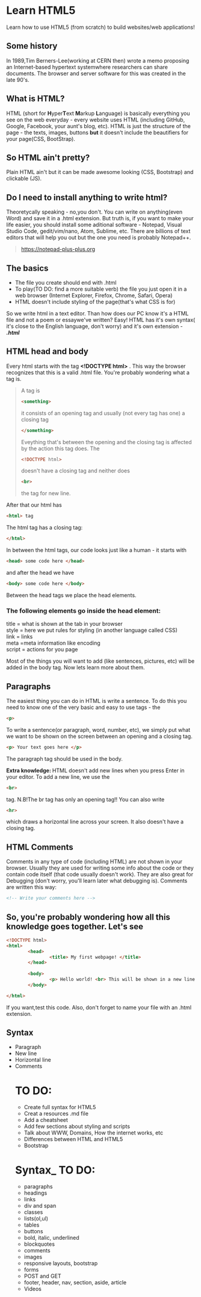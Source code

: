 # Learn HTML5
Learn how to use HTML5 (from scratch) to build websites/web applications!

## Some history
In 1989,Tim Berners-Lee(working at CERN then) wrote a memo proposing an Internet-based hypertext systemwhere researchers can share documents. The browser and server software for this was created in the late 90's.

## What is HTML?
HTML (short for **H**yper**T**ext **M**arkup **L**anguage) is basically 
everything you see on the web everyday - every website uses HTML
(including GitHub, Google, Facebook, your aunt's blog, etc).
HTML is just the structure of the page - the texts, images, 
buttons **but** it doesn't include the beautifiers for your page(CSS, BootStrap).

## So HTML ain't pretty?
Plain HTML ain't but it can be made awesome looking (CSS, Bootstrap) and clickable (JS).

## Do I need to install anything to write html?
Theoretycally speaking - no,you don't. You can write on anything(even Word)
and save it in a .html extension. But truth is, if you want to make your life easier,
you should install some aditional software - Notepad, Visual Studio Code, gedit/vim/nano, Atom, Sublime, etc.
There are billions of text editors that will help you out but the one you need is probably Notepad++.
> https://notepad-plus-plus.org

## The basics 
<ul> 
    <li> The file you create should end with .html </li>
    <li> To play(TO DO: find a more suitable verb) the file you just open it in a web browser (Internet Explorer, Firefox, Chrome, Safari, Opera) </li>
    <li> HTML doesn't include styling of the page(that's what CSS is for) </li>
</ul>

So we write html in a text editor. Than how does our PC know it's a HTML file and not a poem or essaywe've written? Easy! HTML has it's own syntax( it's close to the English language, don't worry) and it's own extension - **_.html_**

## HTML head and body

Every html starts with the tag **<**__!DOCTYPE html>__ . This way the browser recognizes that this is a valid .html file.
You're probably wondering what a tag is.
<blockquote>A tag is 

```` html
<something>
````

it consists of an opening tag and usually (not every tag has one) a closing tag 

```` html 
</something>
````

Eveything that's between the opening and the closing tag is affected by the action this tag does. The 

```` html 
<!DOCTYPE html>
````

doesn't have a closing tag and neither does 

```` html 
<br>
````
 the tag for new line.  </blockquote>

After that our html has 

```` html 
<html> tag
````

The html tag has a closing tag:

```` html 
</html>
````

In between the html tags, our code looks just like a human - it starts with

```` html 
<head> some code here </head>
````

and after the head we have

```` html 
<body> some code here </body>
````

 Between the head tags we place the head elements.

### The following elements go inside the head element:

title = what is shown at the tab in your browser <br>
style = here we put rules for styling (in another language called CSS) <br>
link = links <br>
meta =meta information like encoding <br>
script = actions for you page <br>

Most of the things you will want to add (like sentences, pictures, etc) 
will be added in the body tag. Now lets learn more about them.

## Paragraphs
The easiest thing you can do in HTML is write a sentence. To do this you need to know one of the very basic and easy to use tags - the

```` html 
<p>
````

To write a sentence(or paragraph, word, number, etc), we simply put what we want to be shown on the screen between an opening and a closing tag.

```` html 
<p> Your text goes here </p>
````
 The paragraph tag should be used in the body. 

<b> Extra knowledge: </b> HTML doesn't add new lines when you press Enter in your editor. To add a new line, we use the 

```` html 
<br>
````

tag. N.B!The br tag has only an opening tag!! 
You can also write

```` html 
<hr>
````

which draws a horizontal line across your screen. It also doesn't have a closing tag.

## HTML Comments
Comments in any type of code (including HTML) are not shown in your browser. Usually they are used for writing some info about the code or they contain code itself (that code usually doesn't work). They are also great for Debugging (don't worry, you'll learn later what debugging is). Comments are written this way:

```` html
<!-- Write your comments here -->
````

## So, you're probably wondering how all this knowledge goes together. Let's see

```` html 
<!DOCTYPE html>
<html>
        <head>
                <title> My first webpage! </title>
        </head>
        
        <body>
                <p> Hello world! <br> This will be shown in a new line </p>
        </body>

</html>
````
If you want,test this code. Also, don't forget to name your file with an .html extension.
## Syntax
<ul> 
<li>  Paragraph 
<li>  New line
<li> Horizontal line
<li> Comments

# TO DO:
<ul> 
<li> Create full syntax for HTML5
<li> Creat a resources .md file
<li> Add a cheatsheet
<li> Add few sections about styling and scripts
<li> Talk about WWW, Domains, How the internet works, etc 
<li> Differences between HTML and HTML5
<li> Bootstrap
</ul>

# Syntax_ TO DO:
<ul>
<li> paragraphs
<li> headings
<li> links
<li> div and span
<li> classes
<li> lists(ol,ul)
<li> tables
<li> buttons
<li> bold, italic, underlined
<li> blockquotes
<li> comments
<li>images
<li> responsive layouts, bootstrap
<li> forms
<li> POST and GET
<li> footer, header, nav, section, aside, article
<li> Videos

